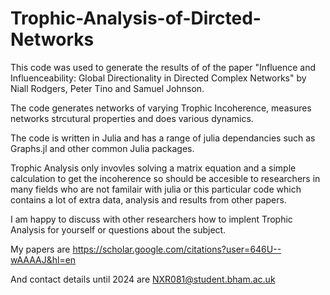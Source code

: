 # Trophic-Analysis-of-Dircted-Networks



This code was used to generate the results of of the paper "Influence and Influenceability: Global Directionality in
Directed Complex Networks" by Niall Rodgers, Peter Tino and Samuel Johnson.

The code generates networks of varying Trophic Incoherence, measures networks strcutural properties and does various dynamics. 

The code is written in Julia and has a range of julia dependancies such as Graphs.jl and other common Julia packages. 

Trophic Analysis only invovles solving a matrix equation and a simple calculation to get the incoherence so should be accesible to researchers in many fields who are not familair with julia or this particular code which contains a lot of extra data, analysis and results from other papers.

I am happy to discuss with other researchers how to implent Trophic Analysis for yourself or questions about the subject. 

My papers are https://scholar.google.com/citations?user=646U--wAAAAJ&hl=en

And contact details until 2024 are NXR081@student.bham.ac.uk 
